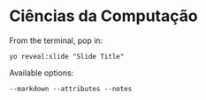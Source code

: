 
# Ciências da Computação

From the terminal, pop in:

  ```yo reveal:slide "Slide Title"```

Available options:

 ```--markdown --attributes --notes```
